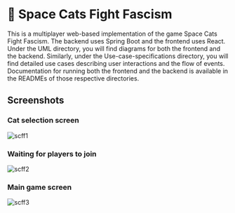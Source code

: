 # 🌌 Space Cats Fight Fascism


This is a multiplayer web-based implementation of the game Space Cats Fight Fascism. The backend uses Spring Boot and the frontend uses React. Under the UML directory, you will find diagrams for both the frontend and the backend. Similarly, under the Use-case-specifications directory, you will find detailed use cases describing user interactions and the flow of events. Documentation for running both the frontend and the backend is available in the READMEs of those respective directories.

## Screenshots

### Cat selection screen
![scff1](https://user-images.githubusercontent.com/95383688/210273221-5e2841f3-54e1-45b4-ab52-ab4a9d55c9f2.png)

### Waiting for players to join
![scff2](https://user-images.githubusercontent.com/95383688/210273223-de6462e7-1fdf-4a5d-9154-36adae074ec4.png)

### Main game screen
![scff3](https://user-images.githubusercontent.com/95383688/210273224-be85f9be-b64c-4b06-850f-1159e86615bc.png)
